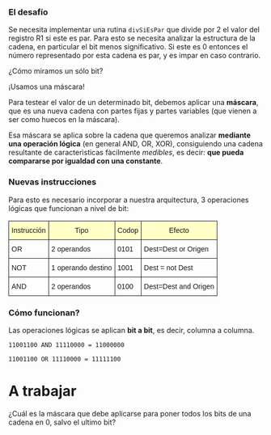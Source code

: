 ### El desafío


Se necesita implementar una rutina ```divSiEsPar``` que divide por 2 el valor del registro R1 si este es par. Para esto se necesita analizar la estructura de la cadena, en particular el bit menos significativo. Si este es 0 entonces el número representado por esta cadena es par, y es impar en caso contrario.

¿Cómo miramos un sólo bit?

¡Usamos una máscara!

Para testear el valor de un determinado bit, debemos aplicar una **máscara**, que es una nueva cadena con partes fijas y partes variables (que vienen a ser como huecos en la máscara). 

Esa máscara se aplica sobre la cadena que queremos analizar **mediante una operación lógica** (en general AND, OR, XOR), consiguiendo una cadena resultante de caracterìsticas fàcilmente *medibles*, es decir: **que pueda compararse por igualdad con una constante**. 

### Nuevas instrucciones

Para esto es necesario incorporar a nuestra arquitectura, 3 operaciones lógicas que funcionan a nivel de bit:


<style type="text/css">
.tg  {border-collapse:collapse;border-spacing:0;}
.tg td{font-family:Arial, sans-serif;font-size:14px;padding:10px 5px;border-style:solid;border-width:1px;overflow:hidden;word-break:normal;}
.tg th{font-family:Arial, sans-serif;font-size:14px;font-weight:normal;padding:10px 5px;border-style:solid;border-width:1px;overflow:hidden;word-break:normal;}
.tg .tg-7geq{background-color:#ffffc7;text-align:center;vertical-align:top}
.tg .tg-quxf{background-color:#ffffff;text-align:center;vertical-align:top}
</style>

<table class="tg">
  <tr>
    <th class="tg-7geq">Instrucción</th>
    <th class="tg-7geq">Tipo</th>
    <th class="tg-7geq">Codop </th>
    <th class="tg-7geq">Efecto </th>
  </tr>
  <tr>
    <td class="tg-baqh">OR</td>
    <td class="tg-baqh">2 operandos</td>
    <td class="tg-baqh">0101</td>
    <td class="tg-baqh">Dest=Dest or Origen </td>
  </tr>
  <tr>
    <td class="tg-baqh">NOT</td>
    <td class="tg-baqh">1 operando destino</td>
    <td class="tg-baqh">1001</td>
    <td class="tg-baqh">Dest = not Dest </td>
  </tr> <tr>
    <td class="tg-baqh">AND</td>
    <td class="tg-baqh">2 operandos </td>
    <td class="tg-baqh">0100 </td>
    <td class="tg-baqh">Dest=Dest and Origen </td>
  </tr>
</table>


### Cómo funcionan?

Las operaciones lógicas se aplican **bit a bit**, es decir, columna a columna.

```
11001100 AND 11110000 = 11000000
```

```
11001100 OR 11110000 = 11111100
```



# A trabajar

¿Cuál es la máscara que debe aplicarse para poner todos los bits de una cadena en 0, salvo el ultimo bit?


